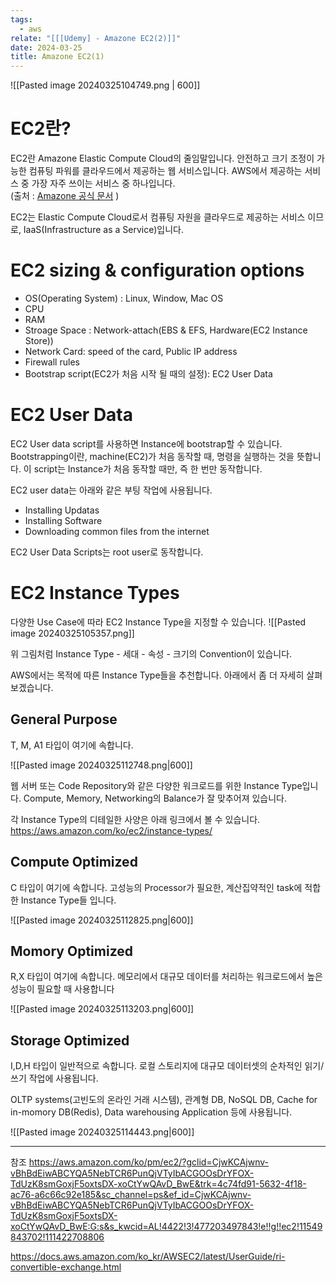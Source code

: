 ```yaml
---
tags:
  - aws
relate: "[[[Udemy] - Amazone EC2(2)]]"
date: 2024-03-25
title: Amazone EC2(1)
---
```

![[Pasted image 20240325104749.png | 600]]

# EC2란?

EC2란 Amazone Elastic Compute Cloud의 줄임말입니다. 안전하고 크기 조정이 가능한 컴퓨팅 파워를 클라우드에서 제공하는 웹 서비스입니다. AWS에서 제공하는 서비스 중 가장 자주 쓰이는 서비스 중 하나입니다.  
(출처 : [Amazone 공식 문서](https://aws.amazon.com/ko/pm/ec2/?gclid=CjwKCAjwnv-vBhBdEiwABCYQA5NebTCR6PunQjVTyIbACGOOsDrYFOX-TdUzK8smGoxjF5oxtsDX-xoCtYwQAvD_BwE&trk=4c74fd91-5632-4f18-ac76-a6c66c92e185&sc_channel=ps&ef_id=CjwKCAjwnv-vBhBdEiwABCYQA5NebTCR6PunQjVTyIbACGOOsDrYFOX-TdUzK8smGoxjF5oxtsDX-xoCtYwQAvD_BwE:G:s&s_kwcid=AL!4422!3!477203497843!e!!g!!ec2!11549843702!111422708806) )

EC2는 Elastic Compute Cloud로서 컴퓨팅 자원을 클라우드로 제공하는 서비스 이므로, IaaS(Infrastructure as a Service)입니다. 

# EC2 sizing & configuration options

- OS(Operating System) : Linux, Window, Mac OS
- CPU
- RAM
- Stroage Space : Network-attach(EBS & EFS, Hardware(EC2 Instance Store))
- Network Card: speed of the card, Public IP address
- Firewall rules
- Bootstrap script(EC2가 처음 시작 될 때의 설정): EC2 User Data

# EC2 User Data

EC2 User data script를 사용하면 Instance에 bootstrap할 수 있습니다. Bootstrapping이란, machine(EC2)가 처음 동작할 때, 명령을 실행하는 것을 뜻합니다. 이 script는 Instance가 처음 동작할 때만, 즉 한 번만 동작합니다.

EC2 user data는 아래와 같은 부팅 작업에 사용됩니다.
- Installing Updatas
- Installing Software
- Downloading common files from the internet

EC2 User Data Scripts는 root user로 동작합니다.

# EC2 Instance Types 

다양한 Use Case에 따라 EC2 Instance Type을 지정할 수 있습니다. 
![[Pasted image 20240325105357.png]]

위 그림처럼 Instance Type - 세대 - 속성 - 크기의 Convention이 있습니다.

AWS에서는 목적에 따른 Instance Type들을 추천합니다. 아래에서 좀 더 자세히 살펴보겠습니다.

## General Purpose
T, M, A1 타입이 여기에 속합니다.

![[Pasted image 20240325112748.png|600]]

웹 서버 또는 Code Repository와 같은 다양한 워크로드를 위한 Instance Type입니다.
Compute, Memory, Networking의 Balance가 잘 맞추어져 있습니다.

각 Instance Type의 디테일한 사양은 아래 링크에서 볼 수 있습니다.
https://aws.amazon.com/ko/ec2/instance-types/

## Compute Optimized
C 타입이 여기에 속합니다.
고성능의 Processor가 필요한, 계산집약적인 task에 적합한 Instance Type들 입니다. 

![[Pasted image 20240325112825.png|600]]

## Momory Optimized
R,X 타입이 여기에 속합니다.
메모리에서 대규모 데이터를 처리하는 워크로드에서 높은 성능이 필요할 때 사용합니다

![[Pasted image 20240325113203.png|600]]

## Storage Optimized
I,D,H 타입이 일반적으로 속합니다.
로컬 스토리지에 대규모 데이터셋의 순차적인 읽기/쓰기 작업에 사용됩니다.

OLTP systems(고빈도의 온라인 거래 시스템), 관계형 DB, NoSQL DB, Cache for in-momory DB(Redis),  Data warehousing Application 등에 사용됩니다.

![[Pasted image 20240325114443.png|600]]





---
참조 
https://aws.amazon.com/ko/pm/ec2/?gclid=CjwKCAjwnv-vBhBdEiwABCYQA5NebTCR6PunQjVTyIbACGOOsDrYFOX-TdUzK8smGoxjF5oxtsDX-xoCtYwQAvD_BwE&trk=4c74fd91-5632-4f18-ac76-a6c66c92e185&sc_channel=ps&ef_id=CjwKCAjwnv-vBhBdEiwABCYQA5NebTCR6PunQjVTyIbACGOOsDrYFOX-TdUzK8smGoxjF5oxtsDX-xoCtYwQAvD_BwE:G:s&s_kwcid=AL!4422!3!477203497843!e!!g!!ec2!11549843702!111422708806

https://docs.aws.amazon.com/ko_kr/AWSEC2/latest/UserGuide/ri-convertible-exchange.html